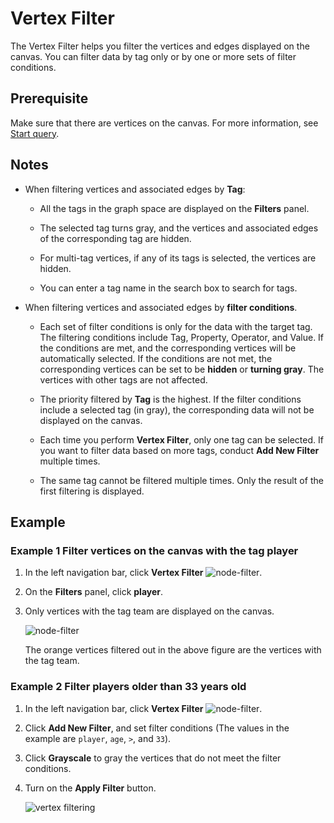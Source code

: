 # Vertex Filter 

The Vertex Filter helps you filter the vertices and edges displayed on the canvas. You can filter data by tag only or by one or more sets of filter conditions. 

## Prerequisite

Make sure that there are vertices on the canvas. For more information, see [Start query](ex-ug-query-exploration.md).

## Notes

- When filtering vertices and associated edges by **Tag**:

  - All the tags in the graph space are displayed on the **Filters** panel.

  - The selected tag turns gray, and the vertices and associated edges of the corresponding tag are hidden. 

  - For multi-tag vertices, if any of its tags is selected, the vertices are hidden.

  - You can enter a tag name in the search box to search for tags.

- When filtering vertices and associated edges by **filter conditions**.

  - Each set of filter conditions is only for the data with the target tag. The filtering conditions include Tag, Property, Operator, and Value. If the conditions are met, and the corresponding vertices will be automatically selected. If the conditions are not met, the corresponding vertices can be set to be **hidden** or **turning gray**. The vertices with other tags are not affected.

  - The priority filtered by **Tag** is the highest. If the filter conditions include a selected tag (in gray), the corresponding data will not be displayed on the canvas.

  - Each time you perform **Vertex Filter**, only one tag can be selected. If you want to filter data based on more tags, conduct **Add New Filter** multiple times.

  - The same tag cannot be filtered multiple times. Only the result of the first filtering is displayed.

## Example

### Example 1 Filter vertices on the canvas with the tag **player**

1. In the left navigation bar, click **Vertex Filter** ![node-filter](https://docs-cdn.nebula-graph.com.cn/figures/nav-filter.png).

2. On the **Filters** panel, click **player**.

3. Only vertices with the tag team are displayed on the canvas.

    ![node-filter](https://docs-cdn.nebula-graph.com.cn/figures/vertex-filtering-example1_en.png)

    The orange vertices filtered out in the above figure are the vertices with the tag team.

### Example 2 Filter players older than 33 years old

1. In the left navigation bar, click **Vertex Filter** ![node-filter](https://docs-cdn.nebula-graph.com.cn/figures/nav-filter.png).

2. Click **Add New Filter**, and set filter conditions (The values in the example are `player`, `age`, `>`, and `33`).

3. Click **Grayscale** to gray the vertices that do not meet the filter conditions.

4. Turn on the **Apply Filter** button.

    ![vertex filtering](https://docs-cdn.nebula-graph.com.cn/figures/vertex-filtering-example2_en.png)